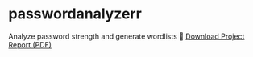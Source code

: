 # passwordanalyzerr
Analyze password strength and generate wordlists
📄 [Download Project Report (PDF)](Password_Strength_Analyzer_Report_Harini.pdf)
